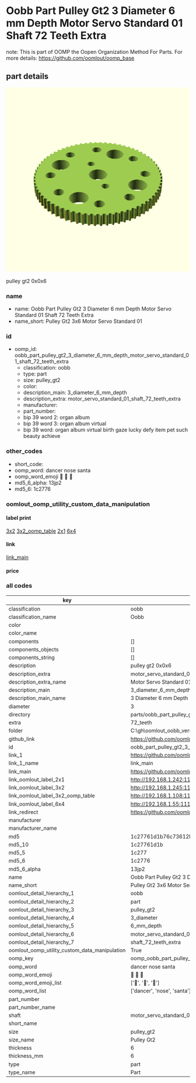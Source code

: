 # Oobb Part Pulley Gt2 3 Diameter 6 mm Depth Motor Servo Standard 01 Shaft 72 Teeth Extra  

note: This is part of OOMP the Oopen Organization Method For Parts. For more details: https://github.com/oomlout/oomp_base

##  part details
  

[![](3dpr.png)](3dpr.png)

pulley gt2 0x0x6



### name
* name: Oobb Part Pulley Gt2 3 Diameter 6 mm Depth Motor Servo Standard 01 Shaft 72 Teeth Extra
* name_short: Pulley Gt2 3x6 Motor Servo Standard 01
### id
* oomp_id: oobb_part_pulley_gt2_3_diameter_6_mm_depth_motor_servo_standard_01_shaft_72_teeth_extra
  * classification: oobb
  * type: part
  * size: pulley_gt2
  * color: 
  * description_main: 3_diameter_6_mm_depth
  * description_extra: motor_servo_standard_01_shaft_72_teeth_extra
  * manufacturer: 
  * part_number: 
  * bip 39 word 2: organ album
  * bip 39 word 3: organ album virtual
  * bip 39 word: organ album virtual birth gaze lucky defy item pet such beauty achieve

### other_codes
* short_code: 
* oomp_word: dancer nose santa
* oomp_word_emoji :dancer: :nose: :santa:
* md5_6_alpha: 13jp2
* md5_6: 1c2776






### oomlout_oomp_utility_custom_data_manipulation
#### label print
[3x2](http://192.168.1.245:1112/?label=oomp%2013jp2)
[3x2_oomp_table](http://192.168.1.108:1112/?label=oomp%2013jp2)
[2x1](http://192.168.1.242:1112/?label=oomp%2013jp2)
[6x4](http://192.168.1.55:1112/?label=oomp%2013jp2)    

#### link

[link_main](https://github.com/oomlout/oomlout_oobb_version_4_generated_parts/tree/main/navigation_oomp/oobb/part/pulley_gt2/3_diameter_6_mm_depth/motor_servo_standard_01_shaft_72_teeth_extra/part)                              

#### price







### all codes 
| key | value |  
| --- | --- |  
| classification | oobb |  
| classification_name | Oobb |  
| color |  |  
| color_name |  |  
| components | [] |  
| components_objects | [] |  
| components_string | [] |  
| description | pulley gt2 0x0x6 |  
| description_extra | motor_servo_standard_01_shaft_72_teeth_extra |  
| description_extra_name | Motor Servo Standard 01 Shaft 72 Teeth Extra |  
| description_main | 3_diameter_6_mm_depth |  
| description_main_name | 3 Diameter 6 mm Depth |  
| diameter | 3 |  
| directory | parts/oobb_part_pulley_gt2_3_diameter_6_mm_depth_motor_servo_standard_01_shaft_72_teeth_extra |  
| extra | 72_teeth |  
| folder | C:\gh\oomlout_oobb_version_4_generated_parts\parts\oobb_part_pulley_gt2_3_diameter_6_mm_depth_motor_servo_standard_01_shaft_72_teeth_extra |  
| github_link | https://github.com/oomlout/oomlout_oomp_part_src/tree/main/parts/oobb_part_pulley_gt2_3_diameter_6_mm_depth_motor_servo_standard_01_shaft_72_teeth_extra |  
| id | oobb_part_pulley_gt2_3_diameter_6_mm_depth_motor_servo_standard_01_shaft_72_teeth_extra |  
| link_1 | https://github.com/oomlout/oomlout_oobb_version_4_generated_parts/tree/main/navigation_oomp/oobb/part/pulley_gt2/3_diameter_6_mm_depth/motor_servo_standard_01_shaft_72_teeth_extra/part |  
| link_1_name | link_main |  
| link_main | https://github.com/oomlout/oomlout_oobb_version_4_generated_parts/tree/main/navigation_oomp/oobb/part/pulley_gt2/3_diameter_6_mm_depth/motor_servo_standard_01_shaft_72_teeth_extra/part |  
| link_oomlout_label_2x1 | http://192.168.1.242:1112/?label=oomp%2013jp2 |  
| link_oomlout_label_3x2 | http://192.168.1.245:1112/?label=oomp%2013jp2 |  
| link_oomlout_label_3x2_oomp_table | http://192.168.1.108:1112/?label=oomp%2013jp2 |  
| link_oomlout_label_6x4 | http://192.168.1.55:1112/?label=oomp%2013jp2 |  
| link_redirect | https://github.com/oomlout/oomlout_oobb_version_4_generated_parts/tree/main/parts/oobb_pulley_gt2_03_06_ex_72_teeth_sh_motor_servo_standard_01 |  
| manufacturer |  |  
| manufacturer_name |  |  
| md5 | 1c27761d1b76c73612b0516be8c17ce3 |  
| md5_10 | 1c27761d1b |  
| md5_5 | 1c277 |  
| md5_6 | 1c2776 |  
| md5_6_alpha | 13jp2 |  
| name | Oobb Part Pulley Gt2 3 Diameter 6 mm Depth Motor Servo Standard 01 Shaft 72 Teeth Extra |  
| name_short | Pulley Gt2 3x6 Motor Servo Standard 01 |  
| oomlout_detail_hierarchy_1 | oobb |  
| oomlout_detail_hierarchy_2 | part |  
| oomlout_detail_hierarchy_3 | pulley_gt2 |  
| oomlout_detail_hierarchy_4 | 3_diameter |  
| oomlout_detail_hierarchy_5 | 6_mm_depth |  
| oomlout_detail_hierarchy_6 | motor_servo_standard_01 |  
| oomlout_detail_hierarchy_7 | shaft_72_teeth_extra |  
| oomlout_oomp_utility_custom_data_manipulation | True |  
| oomp_key | oomp_oobb_part_pulley_gt2_3_diameter_6_mm_depth_motor_servo_standard_01_shaft_72_teeth_extra |  
| oomp_word | dancer nose santa |  
| oomp_word_emoji | :dancer: :nose: :santa: |  
| oomp_word_emoji_list | [':dancer:', ':nose:', ':santa:'] |  
| oomp_word_list | ['dancer', 'nose', 'santa'] |  
| part_number |  |  
| part_number_name |  |  
| shaft | motor_servo_standard_01 |  
| short_name |  |  
| size | pulley_gt2 |  
| size_name | Pulley Gt2 |  
| thickness | 6 |  
| thickness_mm | 6 |  
| type | part |  
| type_name | Part |  
